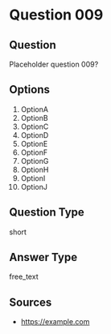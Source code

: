 # Question 009

## Question
Placeholder question 009?

## Options
1. OptionA
2. OptionB
3. OptionC
4. OptionD
5. OptionE
6. OptionF
7. OptionG
8. OptionH
9. OptionI
10. OptionJ

## Question Type
short

## Answer Type
free_text

## Sources
- https://example.com